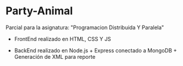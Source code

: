 # Party-Animal
Parcial para la asignatura: "Programacion Distribuida Y Paralela"

- FrontEnd realizado en HTML, CSS Y JS

- BackEnd realizado en Node.js + Express conectado a MongoDB + Generación de XML para reporte
